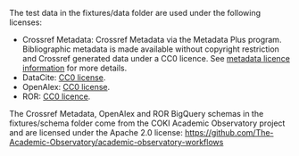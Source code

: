 The test data in the fixtures/data folder are used under the following licenses:
* Crossref Metadata: Crossref Metadata via the Metadata Plus program. Bibliographic metadata is made available without
 copyright restriction and Crossref generated data under a CC0 licence. See [metadata licence information](https://www.crossref.org/documentation/retrieve-metadata/rest-api/rest-api-metadata-license-information/) for more details.
* DataCite: [CC0 license](https://datacite.org/blog/announcing-datacites-first-public-data-file/).
* OpenAlex: [CC0 license](https://docs.openalex.org/additional-help/faq#how-is-openalex-licensed).
* ROR: [CC0 licence](https://ror.org/).

The Crossref Metadata, OpenAlex and ROR BigQuery schemas in the fixtures/schema folder come from the COKI Academic 
Observatory project and are licensed under the Apache 2.0 license: https://github.com/The-Academic-Observatory/academic-observatory-workflows